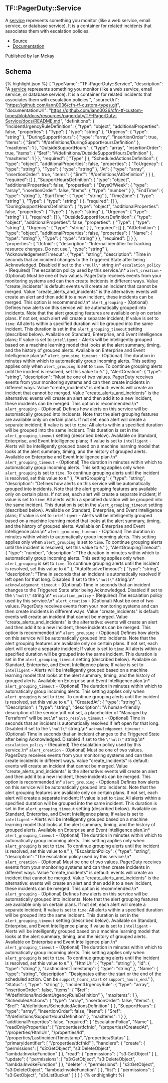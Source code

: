
## TF::PagerDuty::Service

A [service](https:&#x2F;&#x2F;v2.developer.pagerduty.com&#x2F;v2&#x2F;page&#x2F;api-reference#!&#x2F;Services&#x2F;get_services) represents something you monitor (like a web service, email service, or database service). It is a container for related incidents that associates them with escalation policies.

- [Source](https:&#x2F;&#x2F;github.com&#x2F;iann0036&#x2F;cfn-tf-custom-types.git) 
- [Documentation]()

Published by Ian Mckay

## Schema
{% highlight json %}
{
    "typeName": "TF::PagerDuty::Service",
    "description": "A [service](https://v2.developer.pagerduty.com/v2/page/api-reference#!/Services/get_services) represents something you monitor (like a web service, email service, or database service). It is a container for related incidents that associates them with escalation policies.",
    "sourceUrl": "https://github.com/iann0036/cfn-tf-custom-types.git",
    "documentationUrl": "https://github.com/iann0036/cfn-tf-custom-types/blob/docs/resources/pagerduty/TF-PagerDuty-Service/docs/README.md",
    "definitions": {
        "IncidentUrgencyRuleDefinition": {
            "type": "object",
            "additionalProperties": false,
            "properties": {
                "Type": {
                    "type": "string"
                },
                "Urgency": {
                    "type": "string"
                },
                "DuringSupportHours": {
                    "type": "array",
                    "insertionOrder": true,
                    "items": {
                        "$ref": "#/definitions/DuringSupportHoursDefinition"
                    },
                    "maxItems": 1
                },
                "OutsideSupportHours": {
                    "type": "array",
                    "insertionOrder": true,
                    "items": {
                        "$ref": "#/definitions/OutsideSupportHoursDefinition"
                    },
                    "maxItems": 1
                }
            },
            "required": [
                "Type"
            ]
        },
        "ScheduledActionsDefinition": {
            "type": "object",
            "additionalProperties": false,
            "properties": {
                "ToUrgency": {
                    "type": "string"
                },
                "Type": {
                    "type": "string"
                },
                "At": {
                    "type": "array",
                    "insertionOrder": true,
                    "items": {
                        "$ref": "#/definitions/AtDefinition"
                    }
                }
            },
            "required": []
        },
        "SupportHoursDefinition": {
            "type": "object",
            "additionalProperties": false,
            "properties": {
                "DaysOfWeek": {
                    "type": "array",
                    "insertionOrder": false,
                    "items": {
                        "type": "number"
                    }
                },
                "EndTime": {
                    "type": "string"
                },
                "StartTime": {
                    "type": "string"
                },
                "TimeZone": {
                    "type": "string"
                },
                "Type": {
                    "type": "string"
                }
            },
            "required": []
        },
        "DuringSupportHoursDefinition": {
            "type": "object",
            "additionalProperties": false,
            "properties": {
                "Type": {
                    "type": "string"
                },
                "Urgency": {
                    "type": "string"
                }
            },
            "required": []
        },
        "OutsideSupportHoursDefinition": {
            "type": "object",
            "additionalProperties": false,
            "properties": {
                "Type": {
                    "type": "string"
                },
                "Urgency": {
                    "type": "string"
                }
            },
            "required": []
        },
        "AtDefinition": {
            "type": "object",
            "additionalProperties": false,
            "properties": {
                "Name": {
                    "type": "string"
                },
                "Type": {
                    "type": "string"
                }
            },
            "required": []
        }
    },
    "properties": {
        "tfcfnid": {
            "description": "Internal identifier for tracking resource changes. Do not use.",
            "type": "string"
        },
        "AcknowledgementTimeout": {
            "type": "string",
            "description": "Time in seconds that an incident changes to the Triggered State after being Acknowledged. Disabled if set to the `\"null\"` string.\n* `escalation_policy` - (Required) The escalation policy used by this service.\n* `alert_creation` - (Optional) Must be one of two values. PagerDuty receives events from your monitoring systems and can then create incidents in different ways. Value \"create_incidents\" is default: events will create an incident that cannot be merged. Value \"create_alerts_and_incidents\" is the alternative: events will create an alert and then add it to a new incident, these incidents can be merged. This option is recommended.\n* `alert_grouping` - (Optional) Defines how alerts on this service will be automatically grouped into incidents. Note that the alert grouping features are available only on certain plans. If not set, each alert will create a separate incident; If value is set to `time`: All alerts within a specified duration will be grouped into the same incident. This duration is set in the `alert_grouping_timeout` setting (described below). Available on Standard, Enterprise, and Event Intelligence plans; If value is set to `intelligent` - Alerts will be intelligently grouped based on a machine learning model that looks at the alert summary, timing, and the history of grouped alerts. Available on Enterprise and Event Intelligence plan.\n* `alert_grouping_timeout` - (Optional) The duration in minutes within which to automatically group incoming alerts. This setting applies only when `alert_grouping` is set to `time`. To continue grouping alerts until the incident is resolved, set this value to `0`."
        },
        "AlertCreation": {
            "type": "string",
            "description": "Must be one of two values. PagerDuty receives events from your monitoring systems and can then create incidents in different ways. Value \"create_incidents\" is default: events will create an incident that cannot be merged. Value \"create_alerts_and_incidents\" is the alternative: events will create an alert and then add it to a new incident, these incidents can be merged. This option is recommended.\n* `alert_grouping` - (Optional) Defines how alerts on this service will be automatically grouped into incidents. Note that the alert grouping features are available only on certain plans. If not set, each alert will create a separate incident; If value is set to `time`: All alerts within a specified duration will be grouped into the same incident. This duration is set in the `alert_grouping_timeout` setting (described below). Available on Standard, Enterprise, and Event Intelligence plans; If value is set to `intelligent` - Alerts will be intelligently grouped based on a machine learning model that looks at the alert summary, timing, and the history of grouped alerts. Available on Enterprise and Event Intelligence plan.\n* `alert_grouping_timeout` - (Optional) The duration in minutes within which to automatically group incoming alerts. This setting applies only when `alert_grouping` is set to `time`. To continue grouping alerts until the incident is resolved, set this value to `0`."
        },
        "AlertGrouping": {
            "type": "string",
            "description": "Defines how alerts on this service will be automatically grouped into incidents. Note that the alert grouping features are available only on certain plans. If not set, each alert will create a separate incident; If value is set to `time`: All alerts within a specified duration will be grouped into the same incident. This duration is set in the `alert_grouping_timeout` setting (described below). Available on Standard, Enterprise, and Event Intelligence plans; If value is set to `intelligent` - Alerts will be intelligently grouped based on a machine learning model that looks at the alert summary, timing, and the history of grouped alerts. Available on Enterprise and Event Intelligence plan.\n* `alert_grouping_timeout` - (Optional) The duration in minutes within which to automatically group incoming alerts. This setting applies only when `alert_grouping` is set to `time`. To continue grouping alerts until the incident is resolved, set this value to `0`."
        },
        "AlertGroupingTimeout": {
            "type": "number",
            "description": "The duration in minutes within which to automatically group incoming alerts. This setting applies only when `alert_grouping` is set to `time`. To continue grouping alerts until the incident is resolved, set this value to `0`."
        },
        "AutoResolveTimeout": {
            "type": "string",
            "description": "Time in seconds that an incident is automatically resolved if left open for that long. Disabled if set to the `\"null\"` string.\n* `acknowledgement_timeout` - (Optional) Time in seconds that an incident changes to the Triggered State after being Acknowledged. Disabled if set to the `\"null\"` string.\n* `escalation_policy` - (Required) The escalation policy used by this service.\n* `alert_creation` - (Optional) Must be one of two values. PagerDuty receives events from your monitoring systems and can then create incidents in different ways. Value \"create_incidents\" is default: events will create an incident that cannot be merged. Value \"create_alerts_and_incidents\" is the alternative: events will create an alert and then add it to a new incident, these incidents can be merged. This option is recommended.\n* `alert_grouping` - (Optional) Defines how alerts on this service will be automatically grouped into incidents. Note that the alert grouping features are available only on certain plans. If not set, each alert will create a separate incident; If value is set to `time`: All alerts within a specified duration will be grouped into the same incident. This duration is set in the `alert_grouping_timeout` setting (described below). Available on Standard, Enterprise, and Event Intelligence plans; If value is set to `intelligent` - Alerts will be intelligently grouped based on a machine learning model that looks at the alert summary, timing, and the history of grouped alerts. Available on Enterprise and Event Intelligence plan.\n* `alert_grouping_timeout` - (Optional) The duration in minutes within which to automatically group incoming alerts. This setting applies only when `alert_grouping` is set to `time`. To continue grouping alerts until the incident is resolved, set this value to `0`."
        },
        "CreatedAt": {
            "type": "string"
        },
        "Description": {
            "type": "string",
            "description": "A human-friendly description of the service.\nIf not set, a placeholder of \"Managed by Terraform\" will be set.\n* `auto_resolve_timeout` - (Optional) Time in seconds that an incident is automatically resolved if left open for that long. Disabled if set to the `\"null\"` string.\n* `acknowledgement_timeout` - (Optional) Time in seconds that an incident changes to the Triggered State after being Acknowledged. Disabled if set to the `\"null\"` string.\n* `escalation_policy` - (Required) The escalation policy used by this service.\n* `alert_creation` - (Optional) Must be one of two values. PagerDuty receives events from your monitoring systems and can then create incidents in different ways. Value \"create_incidents\" is default: events will create an incident that cannot be merged. Value \"create_alerts_and_incidents\" is the alternative: events will create an alert and then add it to a new incident, these incidents can be merged. This option is recommended.\n* `alert_grouping` - (Optional) Defines how alerts on this service will be automatically grouped into incidents. Note that the alert grouping features are available only on certain plans. If not set, each alert will create a separate incident; If value is set to `time`: All alerts within a specified duration will be grouped into the same incident. This duration is set in the `alert_grouping_timeout` setting (described below). Available on Standard, Enterprise, and Event Intelligence plans; If value is set to `intelligent` - Alerts will be intelligently grouped based on a machine learning model that looks at the alert summary, timing, and the history of grouped alerts. Available on Enterprise and Event Intelligence plan.\n* `alert_grouping_timeout` - (Optional) The duration in minutes within which to automatically group incoming alerts. This setting applies only when `alert_grouping` is set to `time`. To continue grouping alerts until the incident is resolved, set this value to `0`."
        },
        "EscalationPolicy": {
            "type": "string",
            "description": "The escalation policy used by this service.\n* `alert_creation` - (Optional) Must be one of two values. PagerDuty receives events from your monitoring systems and can then create incidents in different ways. Value \"create_incidents\" is default: events will create an incident that cannot be merged. Value \"create_alerts_and_incidents\" is the alternative: events will create an alert and then add it to a new incident, these incidents can be merged. This option is recommended.\n* `alert_grouping` - (Optional) Defines how alerts on this service will be automatically grouped into incidents. Note that the alert grouping features are available only on certain plans. If not set, each alert will create a separate incident; If value is set to `time`: All alerts within a specified duration will be grouped into the same incident. This duration is set in the `alert_grouping_timeout` setting (described below). Available on Standard, Enterprise, and Event Intelligence plans; If value is set to `intelligent` - Alerts will be intelligently grouped based on a machine learning model that looks at the alert summary, timing, and the history of grouped alerts. Available on Enterprise and Event Intelligence plan.\n* `alert_grouping_timeout` - (Optional) The duration in minutes within which to automatically group incoming alerts. This setting applies only when `alert_grouping` is set to `time`. To continue grouping alerts until the incident is resolved, set this value to `0`."
        },
        "HtmlUrl": {
            "type": "string"
        },
        "Id": {
            "type": "string"
        },
        "LastIncidentTimestamp": {
            "type": "string"
        },
        "Name": {
            "type": "string",
            "description": "Designates either the start or the end of the scheduled action. Can be `support_hours_start` or `support_hours_end`."
        },
        "Status": {
            "type": "string"
        },
        "IncidentUrgencyRule": {
            "type": "array",
            "insertionOrder": false,
            "items": {
                "$ref": "#/definitions/IncidentUrgencyRuleDefinition"
            },
            "maxItems": 1
        },
        "ScheduledActions": {
            "type": "array",
            "insertionOrder": false,
            "items": {
                "$ref": "#/definitions/ScheduledActionsDefinition"
            }
        },
        "SupportHours": {
            "type": "array",
            "insertionOrder": false,
            "items": {
                "$ref": "#/definitions/SupportHoursDefinition"
            },
            "maxItems": 1
        }
    },
    "additionalProperties": false,
    "required": [
        "EscalationPolicy",
        "Name"
    ],
    "readOnlyProperties": [
        "/properties/tfcfnid",
        "/properties/CreatedAt",
        "/properties/HtmlUrl",
        "/properties/Id",
        "/properties/LastIncidentTimestamp",
        "/properties/Status"
    ],
    "primaryIdentifier": [
        "/properties/tfcfnid"
    ],
    "handlers": {
        "create": {
            "permissions": [
                "s3:GetObject",
                "s3:DeleteObject",
                "lambda:InvokeFunction"
            ]
        },
        "read": {
            "permissions": [
                "s3:GetObject"
            ]
        },
        "update": {
            "permissions": [
                "s3:GetObject",
                "s3:DeleteObject",
                "lambda:InvokeFunction"
            ]
        },
        "delete": {
            "permissions": [
                "s3:GetObject",
                "s3:DeleteObject",
                "lambda:InvokeFunction"
            ]
        },
        "list": {
            "permissions": [
                "s3:GetObject",
                "s3:ListBucket"
            ]
        }
    }
}
{% endhighlight %}
